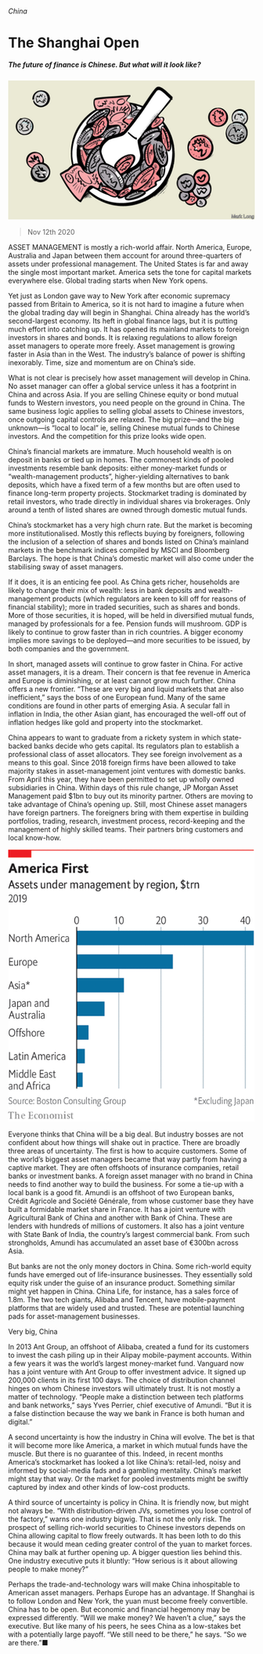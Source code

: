 ###### China

# The Shanghai Open 

##### The future of finance is Chinese. But what will it look like? 

![image](images/20201114_SRD007_0.jpg) 

> Nov 12th 2020 

ASSET MANAGEMENT is mostly a rich-world affair. North America, Europe, Australia and Japan between them account for around three-quarters of assets under professional management. The United States is far and away the single most important market. America sets the tone for capital markets everywhere else. Global trading starts when New York opens.

Yet just as London gave way to New York after economic supremacy passed from Britain to America, so it is not hard to imagine a future when the global trading day will begin in Shanghai. China already has the world’s second-largest economy. Its heft in global finance lags, but it is putting much effort into catching up. It has opened its mainland markets to foreign investors in shares and bonds. It is relaxing regulations to allow foreign asset managers to operate more freely. Asset management is growing faster in Asia than in the West. The industry’s balance of power is shifting inexorably. Time, size and momentum are on China’s side.


What is not clear is precisely how asset management will develop in China. No asset manager can offer a global service unless it has a footprint in China and across Asia. If you are selling Chinese equity or bond mutual funds to Western investors, you need people on the ground in China. The same business logic applies to selling global assets to Chinese investors, once outgoing capital controls are relaxed. The big prize—and the big unknown—is “local to local” ie, selling Chinese mutual funds to Chinese investors. And the competition for this prize looks wide open.

China’s financial markets are immature. Much household wealth is on deposit in banks or tied up in homes. The commonest kinds of pooled investments resemble bank deposits: either money-market funds or “wealth-management products”, higher-yielding alternatives to bank deposits, which have a fixed term of a few months but are often used to finance long-term property projects. Stockmarket trading is dominated by retail investors, who trade directly in individual shares via brokerages. Only around a tenth of listed shares are owned through domestic mutual funds.

China’s stockmarket has a very high churn rate. But the market is becoming more institutionalised. Mostly this reflects buying by foreigners, following the inclusion of a selection of shares and bonds listed on China’s mainland markets in the benchmark indices compiled by MSCI and Bloomberg Barclays. The hope is that China’s domestic market will also come under the stabilising sway of asset managers.

If it does, it is an enticing fee pool. As China gets richer, households are likely to change their mix of wealth: less in bank deposits and wealth-management products (which regulators are keen to kill off for reasons of financial stability); more in traded securities, such as shares and bonds. More of those securities, it is hoped, will be held in diversified mutual funds, managed by professionals for a fee. Pension funds will mushroom. GDP is likely to continue to grow faster than in rich countries. A bigger economy implies more savings to be deployed—and more securities to be issued, by both companies and the government.

In short, managed assets will continue to grow faster in China. For active asset managers, it is a dream. Their concern is that fee revenue in America and Europe is diminishing, or at least cannot grow much further. China offers a new frontier. “These are very big and liquid markets that are also inefficient,” says the boss of one European fund. Many of the same conditions are found in other parts of emerging Asia. A secular fall in inflation in India, the other Asian giant, has encouraged the well-off out of inflation hedges like gold and property into the stockmarket.

China appears to want to graduate from a rickety system in which state-backed banks decide who gets capital. Its regulators plan to establish a professional class of asset allocators. They see foreign involvement as a means to this goal. Since 2018 foreign firms have been allowed to take majority stakes in asset-management joint ventures with domestic banks. From April this year, they have been permitted to set up wholly owned subsidiaries in China. Within days of this rule change, JP Morgan Asset Management paid $1bn to buy out its minority partner. Others are moving to take advantage of China’s opening up. Still, most Chinese asset managers have foreign partners. The foreigners bring with them expertise in building portfolios, trading, research, investment process, record-keeping and the management of highly skilled teams. Their partners bring customers and local know-how.

![image](images/20201114_SRC858_0.png) 


Everyone thinks that China will be a big deal. But industry bosses are not confident about how things will shake out in practice. There are broadly three areas of uncertainty. The first is how to acquire customers. Some of the world’s biggest asset managers became that way partly from having a captive market. They are often offshoots of insurance companies, retail banks or investment banks. A foreign asset manager with no brand in China needs to find another way to build the business. For some a tie-up with a local bank is a good fit. Amundi is an offshoot of two European banks, Crédit Agricole and Société Générale, from whose customer base they have built a formidable market share in France. It has a joint venture with Agricultural Bank of China and another with Bank of China. These are lenders with hundreds of millions of customers. It also has a joint venture with State Bank of India, the country’s largest commercial bank. From such strongholds, Amundi has accumulated an asset base of €300bn across Asia.

But banks are not the only money doctors in China. Some rich-world equity funds have emerged out of life-insurance businesses. They essentially sold equity risk under the guise of an insurance product. Something similar might yet happen in China. China Life, for instance, has a sales force of 1.8m. The two tech giants, Alibaba and Tencent, have mobile-payment platforms that are widely used and trusted. These are potential launching pads for asset-management businesses.

Very big, China

In 2013 Ant Group, an offshoot of Alibaba, created a fund for its customers to invest the cash piling up in their Alipay mobile-payment accounts. Within a few years it was the world’s largest money-market fund. Vanguard now has a joint venture with Ant Group to offer investment advice. It signed up 200,000 clients in its first 100 days. The choice of distribution channel hinges on whom Chinese investors will ultimately trust. It is not mostly a matter of technology. “People make a distinction between tech platforms and bank networks,” says Yves Perrier, chief executive of Amundi. “But it is a false distinction because the way we bank in France is both human and digital.”

A second uncertainty is how the industry in China will evolve. The bet is that it will become more like America, a market in which mutual funds have the muscle. But there is no guarantee of this. Indeed, in recent months America’s stockmarket has looked a lot like China’s: retail-led, noisy and informed by social-media fads and a gambling mentality. China’s market might stay that way. Or the market for pooled investments might be swiftly captured by index and other kinds of low-cost products.

A third source of uncertainty is policy in China. It is friendly now, but might not always be. “With distribution-driven JVs, sometimes you lose control of the factory,” warns one industry bigwig. That is not the only risk. The prospect of selling rich-world securities to Chinese investors depends on China allowing capital to flow freely outwards. It has been loth to do this because it would mean ceding greater control of the yuan to market forces. China may balk at further opening up. A bigger question lies behind this. One industry executive puts it bluntly: “How serious is it about allowing people to make money?”

Perhaps the trade-and-technology wars will make China inhospitable to American asset managers. Perhaps Europe has an advantage. If Shanghai is to follow London and New York, the yuan must become freely convertible. China has to be open. But economic and financial hegemony may be expressed differently. “Will we make money? We haven’t a clue,” says the executive. But like many of his peers, he sees China as a low-stakes bet with a potentially large payoff. “We still need to be there,” he says. “So we are there.”■

